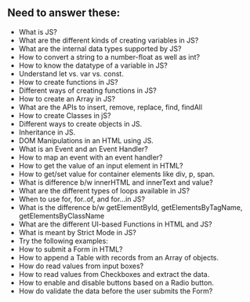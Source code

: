 ## Need to answer these:
- What is JS?
- What are the different kinds of creating variables in JS?
- What are the internal data types supported by JS?
- How to convert a string to a number-float as well as int?
- How to know the datatype of a variable in JS?
- Understand let vs. var vs. const.
- How to create functions in JS?
- Different ways of creating functions in JS?
- How to create an Array in JS?
- What are the APIs to insert, remove, replace, find, findAll
- How to create Classes in jS?
- Different ways to create objects in JS.
- Inheritance in JS.
- DOM Manipulations in an HTML using JS.
- What is an Event and an Event Handler?
- How to map an event with an event handler?
- How to get the value of an input element in HTML?
- How to get/set value for container elements like div, p, span. 
- What is difference b/w innerHTML and innerText and value?
- What are the different types of loops available in JS?
- When to use for, for..of, and for...in JS?
- What is the difference b/w getElementById, getElementsByTagName, getElementsByClassName
- What are the different UI-based Functions in HTML and JS?
- What is meant by Strict Mode in JS?
- Try the following examples:
- How to submit a Form in HTML?
- How to append a Table with records from an Array of objects.
- How do read values from input boxes?
- How to read values from Checkboxes and extract the data.
- How to enable and disable buttons based on a Radio button. 
- How do validate the data before the user submits the Form?
